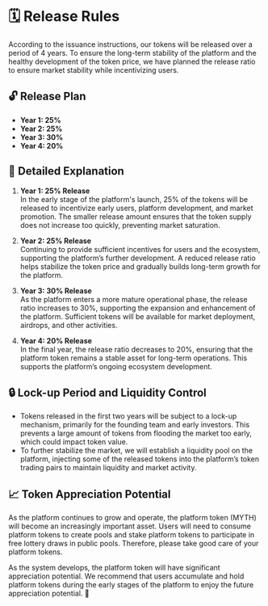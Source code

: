 # 🗓️ Release Rules

According to the issuance instructions, our tokens will be released over a period of 4 years. To ensure the long-term stability of the platform and the healthy development of the token price, we have planned the release ratio to ensure market stability while incentivizing users.

## 🔓 Release Plan
- **Year 1: 25%**
- **Year 2: 25%**
- **Year 3: 30%**
- **Year 4: 20%**

## 📝 Detailed Explanation

1. **Year 1: 25% Release**  
   In the early stage of the platform's launch, 25% of the tokens will be released to incentivize early users, platform development, and market promotion. The smaller release amount ensures that the token supply does not increase too quickly, preventing market saturation.

2. **Year 2: 25% Release**  
   Continuing to provide sufficient incentives for users and the ecosystem, supporting the platform’s further development. A reduced release ratio helps stabilize the token price and gradually builds long-term growth for the platform.

3. **Year 3: 30% Release**  
   As the platform enters a more mature operational phase, the release ratio increases to 30%, supporting the expansion and enhancement of the platform. Sufficient tokens will be available for market deployment, airdrops, and other activities.

4. **Year 4: 20% Release**  
   In the final year, the release ratio decreases to 20%, ensuring that the platform token remains a stable asset for long-term operations. This supports the platform’s ongoing ecosystem development.

## 🔒 Lock-up Period and Liquidity Control

- Tokens released in the first two years will be subject to a lock-up mechanism, primarily for the founding team and early investors. This prevents a large amount of tokens from flooding the market too early, which could impact token value.
- To further stabilize the market, we will establish a liquidity pool on the platform, injecting some of the released tokens into the platform’s token trading pairs to maintain liquidity and market activity.

## 📈 Token Appreciation Potential

As the platform continues to grow and operate, the platform token (MYTH) will become an increasingly important asset. Users will need to consume platform tokens to create pools and stake platform tokens to participate in free lottery draws in public pools. Therefore, please take good care of your platform tokens.

As the system develops, the platform token will have significant appreciation potential. We recommend that users accumulate and hold platform tokens during the early stages of the platform to enjoy the future appreciation potential. 🌟

